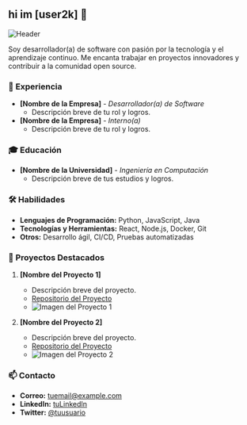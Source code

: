 ## hi im [user2k] 👋

![Header](https://images.unsplash.com/photo-1506748686214-e9df14d4d9d0?ixlib=rb-1.2.1&auto=format&fit=crop&w=1950&q=80)

Soy desarrollador(a) de software con pasión por la tecnología y el aprendizaje continuo. Me encanta trabajar en proyectos innovadores y contribuir a la comunidad open source.

### 💼 Experiencia

- **[Nombre de la Empresa]** - _Desarrollador(a) de Software_
  - Descripción breve de tu rol y logros.
- **[Nombre de la Empresa]** - _Interno(a)_
  - Descripción breve de tu rol y logros.

### 🎓 Educación

- **[Nombre de la Universidad]** - _Ingeniería en Computación_
  - Descripción breve de tus estudios y logros.

### 🛠️ Habilidades

- **Lenguajes de Programación:** Python, JavaScript, Java
- **Tecnologías y Herramientas:** React, Node.js, Docker, Git
- **Otros:** Desarrollo ágil, CI/CD, Pruebas automatizadas

### 🚀 Proyectos Destacados

1. **[Nombre del Proyecto 1]**
   - Descripción breve del proyecto.
   - [Repositorio del Proyecto](https://github.com/usuario/proyecto1)
   - ![Imagen del Proyecto 1](https://images.unsplash.com/photo-1518770660439-4636190af475?ixlib=rb-1.2.1&auto=format&fit=crop&w=1950&q=80)

2. **[Nombre del Proyecto 2]**
   - Descripción breve del proyecto.
   - [Repositorio del Proyecto](https://github.com/usuario/proyecto2)
   - ![Imagen del Proyecto 2](https://images.unsplash.com/photo-1522202176988-66273c2fd55f?ixlib=rb-1.2.1&auto=format&fit=crop&w=1950&q=80)

### 📫 Contacto

- **Correo:** [tuemail@example.com](mailto:tuemail@example.com)
- **LinkedIn:** [tuLinkedIn](https://www.linkedin.com/in/tuusuario)
- **Twitter:** [@tuusuario](https://twitter.com/tuusuario)

